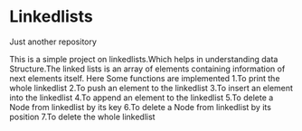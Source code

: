 # Linkedlists
Just another repository

This is a simple project on linkedlists.Which helps in understanding data Structure.The linked lists is an array of elements containing information of next elements itself.
Here Some functions are implemented 
       1.To print the whole linkedlist
       2.To push an element to the linkedlist
       3.To insert an element into the linkedlist
       4.To append an element to the linkedlist
       5.To delete a Node from linkedlist by its key
       6.To delete a Node from linkedlist by its position
       7.To delete the whole linkedlist
